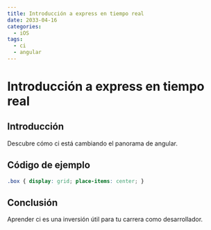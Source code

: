 ```yaml
---
title: Introducción a express en tiempo real
date: 2033-04-16
categories:
  - iOS
tags:
  - ci
  - angular
---
```


# Introducción a express en tiempo real

## Introducción

Descubre cómo ci está cambiando el panorama de angular.

## Código de ejemplo

```css
.box { display: grid; place-items: center; }
```

## Conclusión

Aprender ci es una inversión útil para tu carrera como desarrollador.